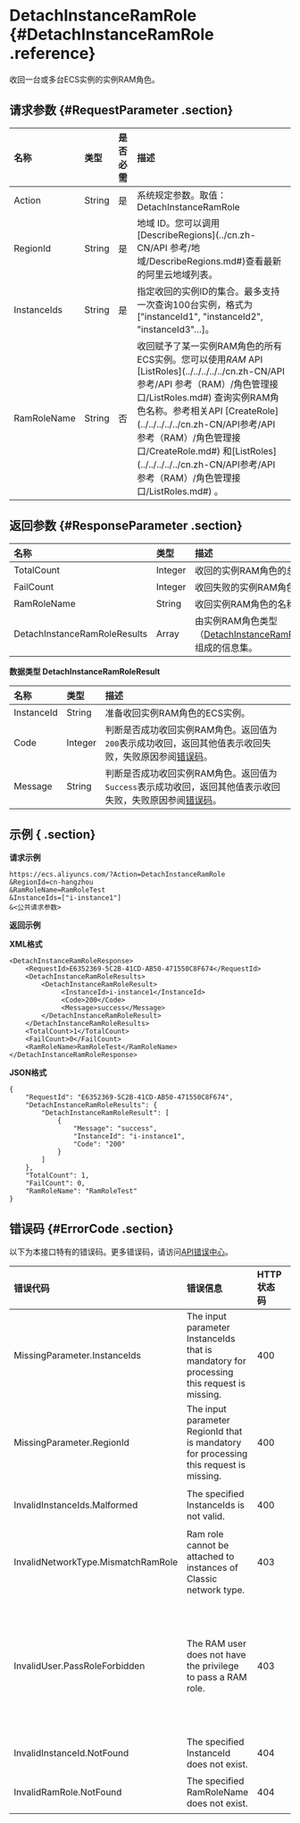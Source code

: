 # DetachInstanceRamRole {#DetachInstanceRamRole .reference}

收回一台或多台ECS实例的实例RAM角色。

## 请求参数 {#RequestParameter .section}

|名称|类型|是否必需|描述|
|:-|:-|:---|:-|
|Action|String|是|系统规定参数。取值：DetachInstanceRamRole|
|RegionId|String|是|地域 ID。您可以调用[DescribeRegions](../cn.zh-CN/API 参考/地域/DescribeRegions.md#)查看最新的阿里云地域列表。|
|InstanceIds|String|是|指定收回的实例ID的集合。最多支持一次查询100台实例，格式为 \["instanceId1", "instanceId2", "instanceId3"…\]。|
|RamRoleName|String|否|收回赋予了某一实例RAM角色的所有ECS实例。您可以使用*RAM* API [ListRoles](../../../../../cn.zh-CN/API参考/API 参考（RAM）/角色管理接口/ListRoles.md#) 查询实例RAM角色名称。参考相关API [CreateRole](../../../../../cn.zh-CN/API参考/API 参考（RAM）/角色管理接口/CreateRole.md#) 和[ListRoles](../../../../../cn.zh-CN/API参考/API 参考（RAM）/角色管理接口/ListRoles.md#) 。|

## 返回参数 {#ResponseParameter .section}

|名称|类型|描述|
|:-|:-|:-|
|TotalCount|Integer|收回的实例RAM角色的总个数。|
|FailCount|Integer|收回失败的实例RAM角色的个数。|
|RamRoleName|String|收回实例RAM角色的名称。|
|DetachInstanceRamRoleResults|Array|由实例RAM角色类型（[DetachInstanceRamRoleResult](#)）组成的信息集。|

 **数据类型 DetachInstanceRamRoleResult** 

|名称|类型|描述|
|:-|:-|:-|
|InstanceId|String|准备收回实例RAM角色的ECS实例。|
|Code|Integer|判断是否成功收回实例RAM角色。返回值为`200`表示成功收回，返回其他值表示收回失败，失败原因参阅[错误码](#)。|
|Message|String|判断是否成功收回实例RAM角色。返回值为`Success`表示成功收回，返回其他值表示收回失败，失败原因参阅[错误码](#)。|

## 示例 { .section}

**请求示例** 

```
https://ecs.aliyuncs.com/?Action=DetachInstanceRamRole
&RegionId=cn-hangzhou
&RamRoleName=RamRoleTest
&InstanceIds=["i-instance1"]
&<公共请求参数>
```

**返回示例** 

**XML格式**

```
<DetachInstanceRamRoleResponse>
    <RequestId>E6352369-5C2B-41CD-AB50-471550C8F674</RequestId>
    <DetachInstanceRamRoleResults>
        <DetachInstanceRamRoleResult>
             <InstanceId>i-instance1</InstanceId>
             <Code>200</Code>
             <Message>success</Message>
        </DetachInstanceRamRoleResult>
    </DetachInstanceRamRoleResults>
    <TotalCount>1</TotalCount>
    <FailCount>0</FailCount>
    <RamRoleName>RamRoleTest</RamRoleName>
</DetachInstanceRamRoleResponse>

```

**JSON格式** 

```
{
    "RequestId": "E6352369-5C2B-41CD-AB50-471550C8F674",
    "DetachInstanceRamRoleResults": {
        "DetachInstanceRamRoleResult": [
            {
                "Message": "success",
                "InstanceId": "i-instance1",
                "Code": "200"
            }
        ]
    },
    "TotalCount": 1,
    "FailCount": 0,
    "RamRoleName": "RamRoleTest"
}
```

## 错误码 {#ErrorCode .section}

以下为本接口特有的错误码。更多错误码，请访问[API错误中心](https://error-center.aliyun.com/status/product/Ecs)。

|错误代码|错误信息|HTTP 状态码|说明|
|:---|:---|:-------|:-|
|MissingParameter.InstanceIds|The input parameter InstanceIds that is mandatory for processing this request is missing.|400|缺少必填参数InstanceIds。|
|MissingParameter.RegionId|The input parameter RegionId that is mandatory for processing this request is missing.|400|缺少必填参数RegionId。|
|InvalidInstanceIds.Malformed|The specified InstanceIds is not valid.|400|指定的InstanceIds不合法。|
|InvalidNetworkType.MismatchRamRole|Ram role cannot be attached to instances of Classic network type.|403|实例RAM角色功能不能被用于经典网络实例。|
|InvalidUser.PassRoleForbidden|The RAM user does not have the privilege to pass a RAM role.|403|您使用的RAM用户账号暂不具有`PassRole`的权限，请联系主账号拥有者[授权](../cn.zh-CN/快速入门/为 RAM 用户授权.md#)PassRole权限。|
|InvalidInstanceId.NotFound|The specified InstanceId does not exist.|404|指定的实例 ID 不存在。|
|InvalidRamRole.NotFound|The specified RamRoleName does not exist.|404|指定的 RamRoleName 不存在。|

